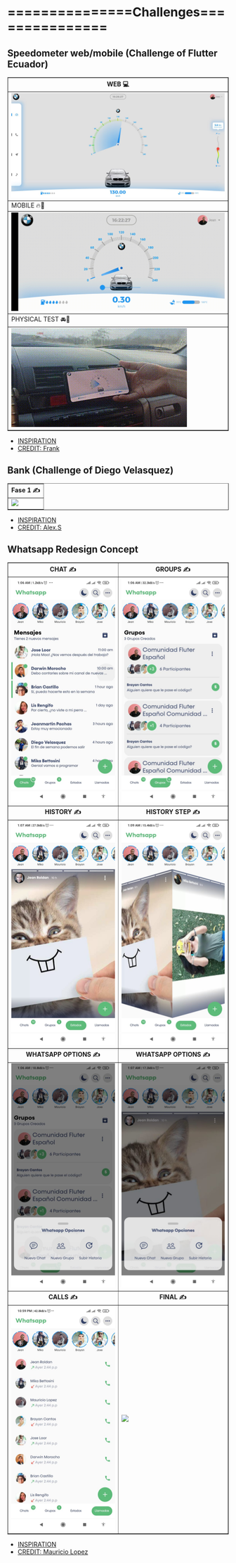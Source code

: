 # ===============Challenges===============

## Speedometer web/mobile (Challenge of Flutter Ecuador)

<TABLE border width="600">
    <TR>
        <TH>WEB &#128187;</TH>
    </TR>
	<TR>
		<TD><img src="./screenshot/1/web1.jpg"/></TD> 
	</TR>
    <TR>
		<TD colspan="2">MOBILE &#128293;&#128241;</TD> 
	</TR>
    <TR>
		<TD><img src="./screenshot/1/mobile1.gif"/></TD> 
	</TR>
    <TR>
		<TD colspan="2">PHYSICAL TEST &#128664;&#128170;</TD> 
	</TR>
    <TR>
        <TD><img src="./screenshot/1/test.gif"/></TD> 
	</TR>
</TABLE>

- [INSPIRATION](https://dribbble.com/frankdesign2012)
- [CREDIT: Frank](https://dribbble.com/frankdesign2012)



## Bank (Challenge of Diego Velasquez)

<TABLE border width="300">
    <TR>
        <TH>Fase 1 &#9997;</TH>
    </TR>
	<TR>
		<TD><img src="./screenshot/2/1.gif"/  width="300"></TD> 
	</TR>
</TABLE>

- [INSPIRATION](https://dribbble.com/shots/14891203-Banking-Mobile-App)
- [CREDIT: Alex.S](https://dribbble.com/alexey_semenov)

## Whatsapp Redesign Concept

<TABLE border>
    <TR>
        <TH>CHAT &#9997;</TH>
		<TH>GROUPS &#9997;</TH>
    </TR>
	<TR>
		<TD><img src="./screenshot/3/1.jpeg"/  width="300"></TD> 
		<TD><img src="./screenshot/3/2.jpeg"/  width="300"></TD> 
	</TR>
	<TR>
        <TH>HISTORY &#9997;</TH>
		<TH>HISTORY STEP &#9997;</TH>
    </TR>
	<TR>
		<TD><img src="./screenshot/3/4.jpeg"/  width="300"></TD> 
		<TD><img src="./screenshot/3/6.jpeg"/  width="300"></TD> 
	</TR>
	<TR>
        <TH>WHATSAPP OPTIONS &#9997;</TH>
		<TH>WHATSAPP OPTIONS &#9997;</TH>
    </TR>
	<TR>
		<TD><img src="./screenshot/3/3.jpeg"/  width="300"></TD> 
		<TD><img src="./screenshot/3/5.jpeg"/  width="300"></TD> 
	</TR>
	<TR>
        <TH>CALLS &#9997;</TH>
		<TH>FINAL &#9997;</TH>
    </TR>
	<TR>
		<TD><img src="./screenshot/3/7.jpeg"/  width="300"></TD> 
		<TD><img src="./screenshot/3/8.gif"/  width="300"></TD> 
	</TR>
</TABLE>

- [INSPIRATION](https://dribbble.com/shots/15990476-Whatsapp-Redesign-Concept)
- [CREDIT: Mauricio Lopez](https://dribbble.com/m4st3rmiau)
